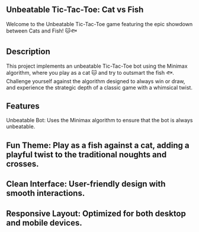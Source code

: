 ## Unbeatable Tic-Tac-Toe: Cat vs Fish
Welcome to the Unbeatable Tic-Tac-Toe game featuring the epic showdown between Cats and Fish! 🐱🐟

## Description
This project implements an unbeatable Tic-Tac-Toe bot using the Minimax algorithm, where you play as a cat 🐱 and try to outsmart the fish 🐟. Challenge yourself against the algorithm designed to always win or draw, and experience the strategic depth of a classic game with a whimsical twist.

## Features
Unbeatable Bot: Uses the Minimax algorithm to ensure that the bot is always unbeatable.

## Fun Theme: Play as a fish against a cat, adding a playful twist to the traditional noughts and crosses.

## Clean Interface: User-friendly design with smooth interactions.

## Responsive Layout: Optimized for both desktop and mobile devices.
